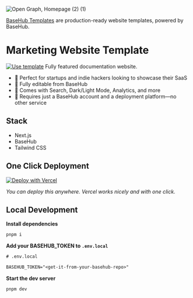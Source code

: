 ![Open Graph, Homepage (2) (1)](https://github.com/basehub-ai/marketing-website-template/assets/40034115/e8566293-9c58-4467-a4c7-7a700eea10c8)

[BaseHub Templates](https://basehub.com/templates) are production-ready website templates, powered by BaseHub.

# Marketing Website Template

[![Use template](https://basehub.com/template-button.svg)](https://basehub.com/basehub/marketing-website)
Fully featured documentation website.

- 🔸 Perfect for startups and indie hackers looking to showcase their SaaS
- 🔸 Fully editable from BaseHub
- 🔸 Comes with Search, Dark/Light Mode, Analytics, and more
- 🔸 Requires just a BaseHub account and a deployment platform—no other service

## Stack

- Next.js
- BaseHub
- Tailwind CSS

## One Click Deployment

[![Deploy with Vercel](https://vercel.com/button)]([](https://vercel.com/new/clone?repository-url=https%3A%2F%2Fgithub.com%2Fbasehub-ai%2Fmarketing-website-template&integration-ids=oac_xwgyJe0UwFLtsKIvIScYh0rY&env=&demo-url=https%3A%2F%2Fnextjs-marketing-website.basehub.com%2F&demo-description=Introducing%20the%20%E2%80%9CCMS%20Marketing%20Website%20Template%E2%80%9D%20by%20BaseHub%E2%80%94a%20sleek%2C%20modern%2C%20and%20fully%20responsive%20solution%20for%20your%20marketing%20needs.%20This%20template%20is%20designed%20to%20empower%20businesses%20with%20an%20intuitive%2C%20easy-to-navigate%20interface%20that%20seamlessly%20integrates%20with%20any%20CMS%20platform.%0A%0AKey%20Features%3A%0A%0A%09%E2%80%A2%09Responsive%20Design%3A%20Ensures%20optimal%20viewing%20experience%20across%20all%20devices%2C%20from%20desktops%20to%20smartphones.%0A%09%E2%80%A2%09Customizable%20Layouts%3A%20Offers%20flexible%20and%20dynamic%20layout%20options%20to%20suit%20various%20content%20needs%20and%20styles.%0A%09%E2%80%A2%09SEO%20Friendly%3A%20Built%20with%20SEO%20best%20practices%20in%20mind%20to%20improve%20your%20search%20engine%20rankings%20and%20drive%20organic%20traffic.%0A%09%E2%80%A2%09Blog%20and%20Changelog%3A%20Blog%20and%20changelog%20integrated%20to%20have%20a%20nice%20experience.%0A%09%E2%80%A2%09Integrated%20Analytics%3A%20Easy%20integration%20with%20popular%20analytics%20tools%20to%20track%20and%20analyze%20website%20performance.%0A%09%E2%80%A2%09Social%20Media%20Integration%3A%20Connect%20and%20engage%20with%20your%20audience%20through%20seamless%20social%20media%20integration.%0A%09%E2%80%A2%09Text%20based%20Search%3A%20Out%20of%20the%20box%20integrated%20search%20with%20BaseHub%0A%0AWhether%20you%20are%20launching%20a%20new%20product%2C%20promoting%20a%20service%2C%20or%20building%20brand%20awareness%2C%20the%20%E2%80%9CCMS%20Marketing%20Website%20Template%22%20will%20fits%20perfectly.&demo-image=https%3A%2F%2Fbasehub.earth%2Ffa068a12%2FuK8Uaibmc32TOGypkLvBu%2Freadme-(2).png&external-id=mly6i259eym3jkyvq6txyciu%3AViwfZNGQgCUccNVudPIns))

_You can deploy this anywhere. Vercel works nicely and with one click._

## Local Development

**Install dependencies**
```bash
pnpm i
```

**Add your BASEHUB_TOKEN to `.env.local`**
```txt
# .env.local

BASEHUB_TOKEN="<get-it-from-your-basehub-repo>"
```

**Start the dev server**
```bash
pnpm dev
```
